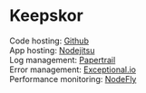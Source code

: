 Keepskor
========

Code hosting: [Github](https://github.com/jasonmorganson/Keepskor)  
App hosting: [Nodejitsu](http://keepskor.jit.su)  
Log management: [Papertrail](http://papertrailapp.com)  
Error management: [Exceptional.io](http://www.exceptional.io)  
Performance monitoring: [NodeFly](http://nodefly.com)  

